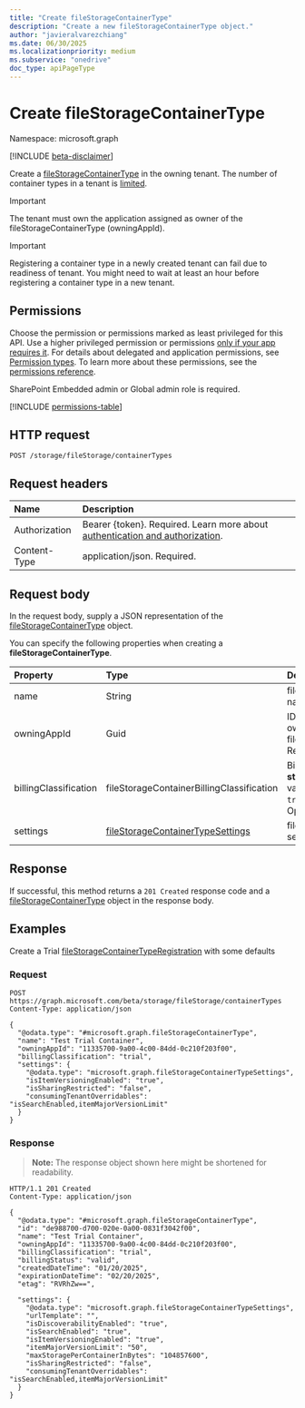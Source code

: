 ```yaml
---
title: "Create fileStorageContainerType"
description: "Create a new fileStorageContainerType object."
author: "javieralvarezchiang"
ms.date: 06/30/2025
ms.localizationpriority: medium
ms.subservice: "onedrive"
doc_type: apiPageType
---
```


# Create fileStorageContainerType

Namespace: microsoft.graph

[!INCLUDE [beta-disclaimer](../../includes/beta-disclaimer.md)]

Create a [fileStorageContainerType](../resources/filestoragecontainertype.md) in the owning tenant. The number of container types in a tenant is [limited](https://learn.microsoft.com/sharepoint/dev/embedded/development/limits-calling).

> [!IMPORTANT]
> The tenant must own the application assigned as owner of the fileStorageContainerType (owningAppId).

> [!IMPORTANT]
> Registering a container type in a newly created tenant can fail due to readiness of tenant. You might need to wait at least an hour before registering a container type in a new tenant.

## Permissions

Choose the permission or permissions marked as least privileged for this API. Use a higher privileged permission or permissions [only if your app requires it](/graph/permissions-overview#best-practices-for-using-microsoft-graph-permissions). For details about delegated and application permissions, see [Permission types](/graph/permissions-overview#permission-types). To learn more about these permissions, see the [permissions reference](/graph/permissions-reference).

SharePoint Embedded admin or Global admin role is required.
<!-- {
  "blockType": "permissions",
  "name": "filestorage-post-containertypes-permissions"
}
-->
[!INCLUDE [permissions-table](../includes/permissions/filestorage-post-containertypes-permissions.md)]

## HTTP request

<!-- {
  "blockType": "ignored"
}
-->
``` http
POST /storage/fileStorage/containerTypes
```

## Request headers

|Name|Description|
|:---|:---|
|Authorization|Bearer {token}. Required. Learn more about [authentication and authorization](/graph/auth/auth-concepts).|
|Content-Type|application/json. Required.|

## Request body

In the request body, supply a JSON representation of the [fileStorageContainerType](../resources/filestoragecontainertype.md) object.

You can specify the following properties when creating a **fileStorageContainerType**.

|Property|Type|Description|
|:---|:---|:---|
|name|String|fileStorageContainerType name. Required.|
|owningAppId|Guid|ID of the application that owns the fileStorageContainerType. Required.|
|billingClassification|fileStorageContainerBillingClassification|Billing type. Defaults to **standard**. The possible values are: `standard`, `trial`, `directToCustomer`. Optional.|
|settings|[fileStorageContainerTypeSettings](../resources/filestoragecontainertypesettings.md)|fileStorageContainerType settings. Optional.|



## Response

If successful, this method returns a `201 Created` response code and a [fileStorageContainerType](../resources/filestoragecontainertype.md) object in the response body.

## Examples

Create a Trial [fileStorageContainerTypeRegistration](../resources/filestoragecontainertype.md) with some defaults

### Request

<!-- {
  "blockType": "request",
  "name": "create_filestoragecontainertype_from_"
}
-->
``` http
POST https://graph.microsoft.com/beta/storage/fileStorage/containerTypes
Content-Type: application/json

{
  "@odata.type": "#microsoft.graph.fileStorageContainerType",
  "name": "Test Trial Container",
  "owningAppId": "11335700-9a00-4c00-84dd-0c210f203f00",
  "billingClassification": "trial",
  "settings": {
    "@odata.type": "microsoft.graph.fileStorageContainerTypeSettings",
    "isItemVersioningEnabled": "true",
    "isSharingRestricted": "false",
    "consumingTenantOverridables": "isSearchEnabled,itemMajorVersionLimit"
  }
}
```


### Response

>**Note:** The response object shown here might be shortened for readability.
<!-- {
  "blockType": "response",
  "truncated": true,
  "@odata.type": "microsoft.graph.fileStorageContainerType"
}
-->
``` http
HTTP/1.1 201 Created
Content-Type: application/json

{
  "@odata.type": "#microsoft.graph.fileStorageContainerType",
  "id": "de988700-d700-020e-0a00-0831f3042f00",
  "name": "Test Trial Container",
  "owningAppId": "11335700-9a00-4c00-84dd-0c210f203f00",
  "billingClassification": "trial",
  "billingStatus": "valid",
  "createdDateTime": "01/20/2025",
  "expirationDateTime": "02/20/2025",
  "etag": "RVRhZw==",

  "settings": {
    "@odata.type": "microsoft.graph.fileStorageContainerTypeSettings",
    "urlTemplate": "",
    "isDiscoverabilityEnabled": "true",
    "isSearchEnabled": "true",
    "isItemVersioningEnabled": "true",
    "itemMajorVersionLimit": "50",
    "maxStoragePerContainerInBytes": "104857600",
    "isSharingRestricted": "false",
    "consumingTenantOverridables": "isSearchEnabled,itemMajorVersionLimit"
  }
}
```

